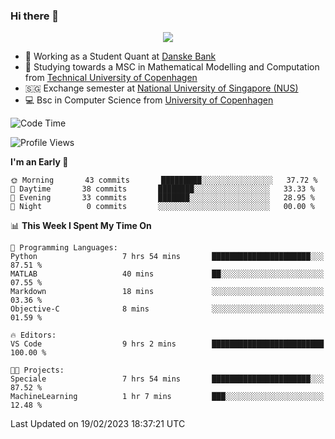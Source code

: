 ### Hi there 👋

<p align="center">
  <img src="https://media4.giphy.com/media/3ohzdKy5Z8TChSDuiA/giphy.gif?cid=ecf05e47r69cojk56gup9q8mep9liy48s94dn2uxsfh6fv39&rid=giphy.gif&ct=g" />
</p>

* 🏦 Working as a Student Quant at [Danske Bank](https://danskebank.dk)
* 🧮 Studying towards a MSC in Mathematical Modelling and Computation from [Technical University of Copenhagen](https://www.dtu.dk)
* 🇸🇬 Exchange semester at [National University of Singapore (NUS)](https://www.nus.edu.sg)
* 💻 Bsc in Computer Science from [University of Copenhagen](https://www.ku.dk/english/)


<!--START_SECTION:waka-->
![Code Time](http://img.shields.io/badge/Code%20Time-125%20hrs%2051%20mins-blue)

![Profile Views](http://img.shields.io/badge/Profile%20Views-0-blue)

**I'm an Early 🐤** 

```text
🌞 Morning       43 commits       █████████░░░░░░░░░░░░░░░░   37.72 % 
🌆 Daytime       38 commits       ████████░░░░░░░░░░░░░░░░░   33.33 % 
🌃 Evening       33 commits       ███████░░░░░░░░░░░░░░░░░░   28.95 % 
🌙 Night          0 commits       ░░░░░░░░░░░░░░░░░░░░░░░░░   00.00 % 

```


📊 **This Week I Spent My Time On** 

```text
💬 Programming Languages: 
Python                   7 hrs 54 mins       ██████████████████████░░░   87.51 % 
MATLAB                   40 mins             ██░░░░░░░░░░░░░░░░░░░░░░░   07.55 % 
Markdown                 18 mins             ░░░░░░░░░░░░░░░░░░░░░░░░░   03.36 % 
Objective-C              8 mins              ░░░░░░░░░░░░░░░░░░░░░░░░░   01.59 % 

🔥 Editors: 
VS Code                  9 hrs 2 mins        █████████████████████████   100.00 % 

🐱‍💻 Projects: 
Speciale                 7 hrs 54 mins       ██████████████████████░░░   87.52 % 
MachineLearning          1 hr 7 mins         ███░░░░░░░░░░░░░░░░░░░░░░   12.48 % 

```


 Last Updated on 19/02/2023 18:37:21 UTC
<!--END_SECTION:waka-->
